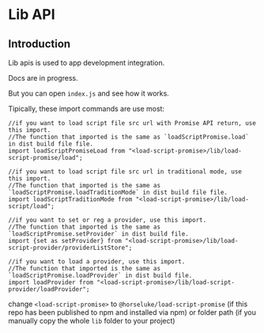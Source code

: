# Lib API

## Introduction

Lib apis is used to app development integration.

Docs are in progress. 

But you can open `index.js` and see how it works.

Tipically, these import commands are use most:

```
//if you want to load script file src url with Promise API return, use this import.
//The function that imported is the same as `loadScriptPromise.load` in dist build file file.
import loadScriptPromiseLoad from "<load-script-promise>/lib/load-script-promise/load";

//if you want to load script file src url in traditional mode, use this import.
//The function that imported is the same as `loadScriptPromise.loadTraditionMode` in dist build file file.
import loadScriptTraditionMode from "<load-script-promise>/lib/load-script/load";

//if you want to set or reg a provider, use this import.
//The function that imported is the same as `loadScriptPromise.setProvider` in dist build file.
import {set as setProvider} from "<load-script-promise>/lib/load-script-provider/providerListStore";

//if you want to load a provider, use this import.
//The function that imported is the same as `loadScriptPromise.loadProvider` in dist build file.
import loadProvider from "<load-script-promise>/lib/load-script-provider/loadProvider";

```

change `<load-script-promise>` to `@horseluke/load-script-promise` (if this repo has been published to npm and installed via npm) or folder path (if you manually copy the whole `lib` folder to your project)
